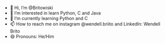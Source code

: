 - 👋 Hi, I’m @Britowiski
- 👀 I’m interested in learn Python, C and Java
- 🌱 I’m currently learning Python and C
- 📫 How to reach me on instagram @wendell.briito and LinkedIn: Wendell Brito
- 😄 Pronouns: He/Him

<!---
Britowiski/Britowiski is a ✨ special ✨ repository because its `README.md` (this file) appears on your GitHub profile.
You can click the Preview link to take a look at your changes.
--->
